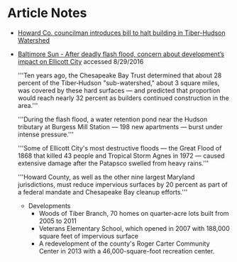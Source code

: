 


# Article Notes

* [Howard Co. councilman introduces bill to halt building in Tiber-Hudson Watershed](http://foxbaltimore.com/news/local/howard-co-councilmember-introduces-bill-to-postpone-building-near-ellicott-city)



* [Baltimore Sun - After deadly flash flood, concern about development’s impact on Ellicott City](http://www.baltimoresun.com/news/maryland/howard/ellicott-city/bs-md-ho-ellicott-city-development-20160813-story.html) accessed 8/29/2016

  '''Ten years ago, the Chesapeake Bay Trust determined that about 28 percent of the Tiber‐Hudson "sub-watershed," about 3 square miles, was covered by these hard surfaces — and predicted that proportion would reach nearly 32 percent as builders continued construction in the area.'''

  '''During the flash flood, a water retention pond near the Hudson tributary at Burgess Mill Station — 198 new apartments — burst under intense pressure.'''

  '''Some of Ellicott City's most destructive floods — the Great Flood of 1868 that killed 43 people and Tropical Storm Agnes in 1972 — caused extensive damage after the Patapsco swelled from heavy rains.'''

  '''Howard County, as well as the other nine largest Maryland jurisdictions, must reduce impervious surfaces by 20 percent as part of a federal mandate and Chesapeake Bay cleanup efforts.'''

  

  - Developments
    + Woods of Tiber Branch, 70 homes on quarter-acre lots built from 2005 to 2011
    + Veterans Elementary School, which opened in 2007 with 188,000 square feet of impervious surface
    + A redevelopment of the county's Roger Carter Community Center in 2013 with a 46,000-square-foot recreation center.
